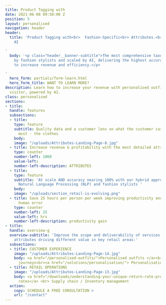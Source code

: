 ```yaml
---
title: Product Tagging with
date: 2021-06-08 09:50:00 Z
position: 5
layout: personalised
navigation: header
header:
  title: 'Product Tagging with<br>  Fashion-Specific<br> Attributes.<br> Powered by
    AI

'
  body: '<p class="header__banner-subtitle">The most comprehensive taxonomy, built
    by fashion stylists and scaled by AI, delivering the highest accuracy at speed
    to increase revenue and efficiency.</p>

'
  hero_form: partials/form-learn.html
  hero_form_title: WANT TO LEARN MORE?
description: Learn how to increase your revenue with personalised outfits for every
  visitor, powered by AI.
class: personalised
sections:
- title: 
  handle: features
  subsections:
  - title: 
    type: feature
    subtitle: Quality data and a customer lens on what the customer cares about the
      most - the clothes
    body: 
    image: "/uploads/Attributes-Landing-Page-8.jpg"
  - title: Increase revenue & profitability with the most detailed attribute values
    type: counter
    number-left: 1060
    value-left: 
    number-left-description: ATTRIBUTES
  - title: 
    type: feature
    subtitle: 'At scale AND accuracy nearing 100% with our hybrid approach: Deep tagging,
      Natural Language Processing (NLP) and fashion stylists '
    body: 
    image: "/uploads/section_retail-is-evolving.png"
  - title: Save 25 hours per person per week improving productivity and minimising
      human error
    type: counter
    number-left: 25
    value-left: hrs
    number-left-description: productivity gain
- title: 
  handle: overview-g
  overview-subtitle: 'Improve the scope and deliverability of services with deeper
    attributes driving different value in key retail areas:'
  subsections:
  - title: CUSTOMER EXPERIENCE
    image: "/uploads/Attributes-Landing-Page-14.jpg"
    body: <a href="/personalised-outfits/">Personalised outfits </a><br> Customer
      journeys<br><a href="/solutions/personalisation/"> Personalisation</a><br> Search
  - title: RETAIL OPERATIONS
    image: "/uploads/Attributes-Landing-Page-13.jpg"
    body: <a href="/downloads/understanding-your-unique-return-rate-profile-whitepaper/">Return
      rates</a> <br> Supply chain / Inventory management
  action:
    copy: SCHEDULE A FREE CONSULTATION >
    url: "/contact"
---
```


